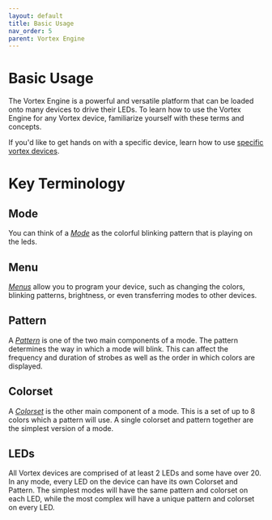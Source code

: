```yaml
---
layout: default
title: Basic Usage
nav_order: 5
parent: Vortex Engine
---
```


# Basic Usage

The Vortex Engine is a powerful and versatile platform that can be loaded onto many devices to drive their LEDs. To learn how to use the Vortex Engine for any Vortex device, familiarize yourself with these terms and concepts.

If you'd like to get hands on with a specific device, learn how to use [specific vortex devices](vortex_devices.html).

# Key Terminology

## Mode

You can think of a [_Mode_](modes.html) as the colorful blinking pattern that is playing on the leds.

## Menu

[_Menus_](menus.html) allow you to program your device, such as changing the colors, blinking patterns, brightness, or even transferring modes to other devices.

## Pattern

A [_Pattern_]() is one of the two main components of a mode. The pattern determines the way in which a mode will blink. This can affect the frequency and duration of strobes as well as the order in which colors are displayed.

## Colorset

A [_Colorset_](colorsets.html) is the other main component of a mode. This is a set of up to 8 colors which a pattern will use. A single colorset and pattern together are the simplest version of a mode.

## LEDs

All Vortex devices are comprised of at least 2 LEDs and some have over 20. In any mode, every LED on the device can have its own Colorset and Pattern. The simplest modes will have the same pattern and colorset on each LED, while the most complex will have a unique pattern and colorset on every LED.

